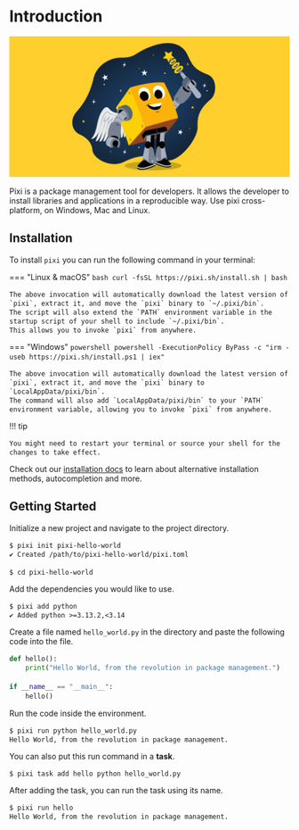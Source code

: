 # Introduction

![Pixi with magic wand](assets/pixi.webp)

Pixi is a package management tool for developers.
It allows the developer to install libraries and applications in a reproducible way.
Use pixi cross-platform, on Windows, Mac and Linux.

## Installation

To install `pixi` you can run the following command in your terminal:

=== "Linux & macOS"
    ```bash
    curl -fsSL https://pixi.sh/install.sh | bash
    ```

    The above invocation will automatically download the latest version of `pixi`, extract it, and move the `pixi` binary to `~/.pixi/bin`.
    The script will also extend the `PATH` environment variable in the startup script of your shell to include `~/.pixi/bin`.
    This allows you to invoke `pixi` from anywhere.

=== "Windows"
    ```powershell
    powershell -ExecutionPolicy ByPass -c "irm -useb https://pixi.sh/install.ps1 | iex"
    ```

    The above invocation will automatically download the latest version of `pixi`, extract it, and move the `pixi` binary to `LocalAppData/pixi/bin`.
    The command will also add `LocalAppData/pixi/bin` to your `PATH` environment variable, allowing you to invoke `pixi` from anywhere.


!!! tip

    You might need to restart your terminal or source your shell for the changes to take effect.

Check out our [installation docs](./advanced/installation.md) to learn about alternative installation methods, autocompletion and more.

## Getting Started


Initialize a new project and navigate to the project directory.

```console
$ pixi init pixi-hello-world
✔ Created /path/to/pixi-hello-world/pixi.toml

$ cd pixi-hello-world
```

Add the dependencies you would like to use.

```console
$ pixi add python
✔ Added python >=3.13.2,<3.14
```

Create a file named `hello_world.py` in the directory and paste the following code into the file.

```py title="hello_world.py"
def hello():
    print("Hello World, from the revolution in package management.")

if __name__ == "__main__":
    hello()
```

Run the code inside the environment.

```console
$ pixi run python hello_world.py
Hello World, from the revolution in package management.
```

You can also put this run command in a **task**.

```console
$ pixi task add hello python hello_world.py
```

After adding the task, you can run the task using its name.

```console
$ pixi run hello
Hello World, from the revolution in package management.
```
